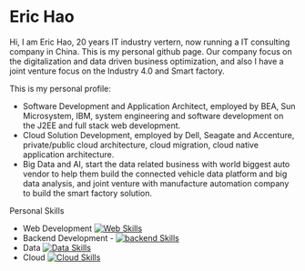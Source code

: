 # Eric Hao
Hi, I am Eric Hao, 20 years IT industry vertern, now running a IT consulting company in China. This is my personal github page.
Our company focus on the digitalization and data driven business optimization, and also I have a joint venture focus on the Industry 4.0 and Smart factory.

This is my personal profile:

- Software Development and Application Architect, employed by BEA, Sun Microsystem, IBM, system engineering and software development on the J2EE and full stack web development.
- Cloud Solution Development, employed by Dell, Seagate and Accenture, private/public cloud architecture, cloud migration, cloud native application architecture.
- Big Data and AI, start the data related business with world biggest auto vendor to help them build the connected vehicle data platform and big data analysis, and joint venture with manufacture automation company to build the smart factory solution.

Personal Skills
- Web Development [![Web Skills](https://skillicons.dev/icons?i=js,html,css,react,vue,nextjs)](https://skillicons.dev)
- Backend Development - [![backend Skills](https://skillicons.dev/icons?i=j2ee,springboot,jpa,hibernate,oauth,rest,graphql,tomcat,django,express)](https://skillicons.dev)
- Data  [![Data Skills](https://skillicons.dev/icons?i=oracle,mysql,postgres,kafka,hadoop,spark,pandas,py,R)](https://skillicons.dev)
- Cloud [![Cloud Skills](https://skillicons.dev/icons?i=openstack,azure,gcp,aws,devlop,docker,kubernetes,cicd)](https://skillicons.dev)
